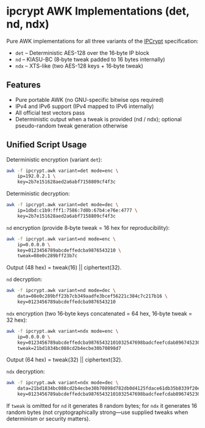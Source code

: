 # ipcrypt AWK Implementations (det, nd, ndx)

Pure AWK implementations for all three variants of the [IPCrypt](https://ipcrypt-std.github.io/) specification:

* `det`  – Deterministic AES-128 over the 16‑byte IP block
* `nd`   – KIASU-BC (8‑byte tweak padded to 16 bytes internally)
* `ndx`  – XTS-like (two AES-128 keys + 16‑byte tweak)

## Features

* Pure portable AWK (no GNU-specific bitwise ops required)
* IPv4 and IPv6 support (IPv4 mapped to IPv6 internally)
* All official test vectors pass
* Deterministic output when a tweak is provided (nd / ndx); optional pseudo-random tweak generation otherwise

## Unified Script Usage

Deterministic encryption (variant `det`):

```sh
awk -f ipcrypt.awk variant=det mode=enc \
    ip=192.0.2.1 \
    key=2b7e151628aed2a6abf7158809cf4f3c
```

Deterministic decryption:

```sh
awk -f ipcrypt.awk variant=det mode=dec \
    ip=1dbd:c1b9:fff1:7586:7d0b:67b4:e76e:4777 \
    key=2b7e151628aed2a6abf7158809cf4f3c
```

`nd` encryption (provide 8‑byte tweak = 16 hex for reproducibility):

```sh
awk -f ipcrypt.awk variant=nd mode=enc \
    ip=0.0.0.0 \
    key=0123456789abcdeffedcba9876543210 \
    tweak=08e0c289bff23b7c
```
 
Output (48 hex) = tweak(16) || ciphertext(32).

`nd` decryption:

```sh
awk -f ipcrypt.awk variant=nd mode=dec \
    data=08e0c289bff23b7cb349aadfe3bcef56221c384c7c217b16 \
    key=0123456789abcdeffedcba9876543210
```
 

`ndx` encryption (two 16‑byte keys concatenated = 64 hex, 16‑byte tweak = 32 hex):

```sh
awk -f ipcrypt.awk variant=ndx mode=enc \
    ip=0.0.0.0 \
    key=0123456789abcdeffedcba98765432101032547698badcfeefcdab8967452301 \
    tweak=21bd1834bc088cd2b4ecbe30b70898d7
```
 
Output (64 hex) = tweak(32) || ciphertext(32).

`ndx` decryption:

```sh
awk -f ipcrypt.awk variant=ndx mode=dec \
    data=21bd1834bc088cd2b4ecbe30b70898d782db0d4125fdace61db35b8339f20ee5 \
    key=0123456789abcdeffedcba98765432101032547698badcfeefcdab8967452301
```

If `tweak` is omitted for `nd` it generates 8 random bytes; for `ndx` it generates 16 random bytes (not cryptographically strong—use supplied tweaks when determinism or security matters).
